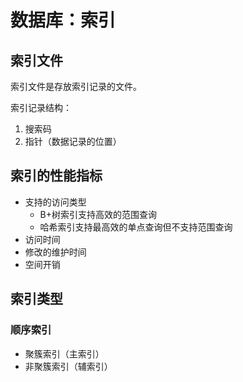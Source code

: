 # 数据库：索引
## 索引文件
索引文件是存放索引记录的文件。

索引记录结构：
1. 搜索码
2. 指针（数据记录的位置）

## 索引的性能指标
- 支持的访问类型
  - B+树索引支持高效的范围查询
  - 哈希索引支持最高效的单点查询但不支持范围查询
- 访问时间
- 修改的维护时间
- 空间开销

## 索引类型
### 顺序索引
- 聚簇索引（主索引）
- 非聚簇索引（辅索引）